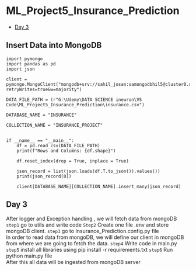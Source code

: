# ML_Project5_Insurance_Prediction
- [Day 3](#day-3)

## Insert Data into MongoDB
```
import pymongo 
import pandas as pd
import json

client = pymongo.MongoClient("mongodb+srv://sahil_josan:samongodbhil5@cluster0.sptya9h.mongodb.net/?retryWrites=true&w=majority")

DATA_FILE_PATH = (r"G:\Udemy\DATA SCIENCE ineuron\VS Code\ML_Project5_Insurance_Prediction\insurance.csv")

DATABASE_NAME = "INSURANCE"
														
COLLECTION_NAME = "INSURANCE_PROJECT"					


if __name__ == "__main__":
    df = pd.read_csv(DATA_FILE_PATH)
    print(f"Rows and Columns: {df.shape}")

    df.reset_index(drop = True, inplace = True)

    json_record = list(json.loads(df.T.to_json()).values())
    print(json_record[0])

    client[DATABASE_NAME][COLLECTION_NAME].insert_many(json_record)

```

## Day 3
After logger and Exception handling , we will fetch data from mongoDB <br>
`step1` go to utils and write code
`Step2` Create one file .env and store mongoDB client.
`step3` go to Insurance_Prediction.config.py file <br>
In order to read data from mongoDB, we will define our client in mongoDB from where we are going to fetch the data.
`step4` Write code in main.py 
`step5` install all libraries using pip install -r requirements.txt
`step6` Run python main.py file <br>
After this all data will be ingested from mongoDB server
